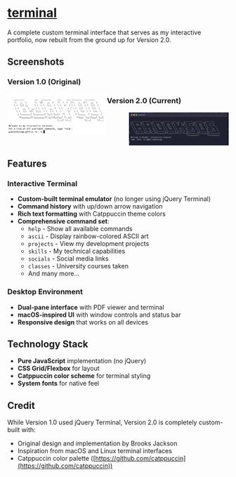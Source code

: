 # [terminal](https://bjaxqq.github.io/terminal)

A complete custom terminal interface that serves as my interactive portfolio, now rebuilt from the ground up for Version 2.0.

## Screenshots

### Version 1.0 (Original)
<img align="left" src=".github/assets/term.png" width="45%" height="45%" />

### Version 2.0 (Current)
<img align="right" src=".github/assets/term2.png" width="45%" height="45%" />

<br clear="both"/>

## Features

### Interactive Terminal
- **Custom-built terminal emulator** (no longer using jQuery Terminal)
- **Command history** with up/down arrow navigation
- **Rich text formatting** with Catppuccin theme colors
- **Comprehensive command set**:
  - `help` - Show all available commands
  - `ascii` - Display rainbow-colored ASCII art
  - `projects` - View my development projects
  - `skills` - My technical capabilities
  - `socials` - Social media links
  - `classes` - University courses taken
  - And many more...

### Desktop Environment
- **Dual-pane interface** with PDF viewer and terminal
- **macOS-inspired UI** with window controls and status bar
- **Responsive design** that works on all devices

## Technology Stack
- **Pure JavaScript** implementation (no jQuery)
- **CSS Grid/Flexbox** for layout
- **Catppuccin color scheme** for terminal styling
- **System fonts** for native feel

## Credit
While Version 1.0 used jQuery Terminal, Version 2.0 is completely custom-built with:
- Original design and implementation by Brooks Jackson
- Inspiration from macOS and Linux terminal interfaces
- Catppuccin color palette ([https://github.com/catppuccin](https://github.com/catppuccin))